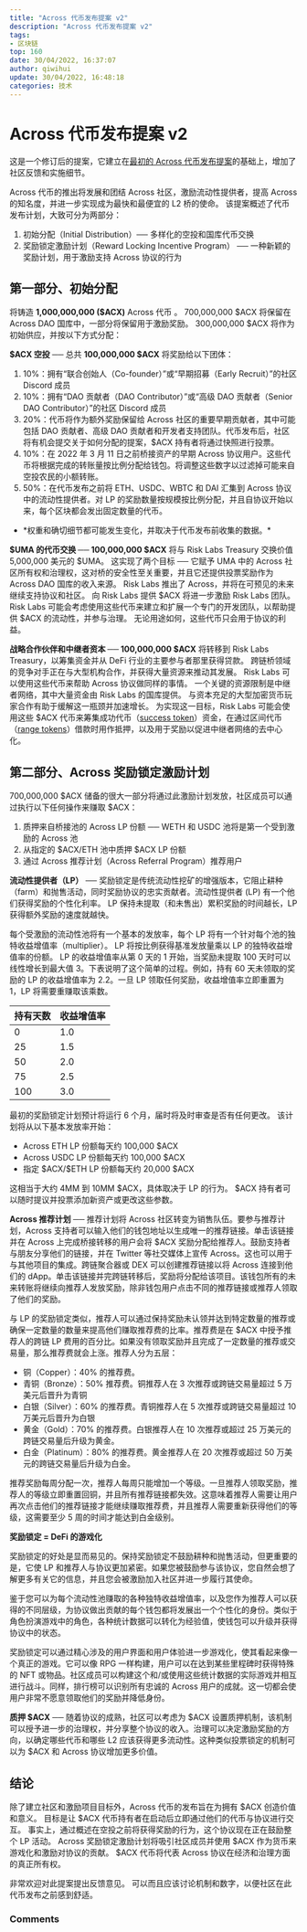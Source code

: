 ```yaml
---
title: "Across 代币发布提案 v2"
description: "Across 代币发布提案 v2"
tags: 
- 区块链
top: 160
date: 30/04/2022, 16:37:07
author: qiwihui
update: 30/04/2022, 16:48:18
categories: 技术
---
```


# Across 代币发布提案 v2

这是一个修订后的提案，它建立在[最初的 Across 代币发布提案](https://forum.across.to/t/across-token-launch-proposal/195)的基础上，增加了社区反馈和实施细节。

Across 代币的推出将发展和团结 Across 社区，激励流动性提供者，提高 Across 的知名度，并进一步实现成为最快和最便宜的 L2 桥的使命。 该提案概述了代币发布计划，大致可分为两部分：

1. 初始分配（Initial Distribution）── 多样化的空投和国库代币交换
2. 奖励锁定激励计划（Reward Locking Incentive Program） ── 一种新颖的奖励计划，用于激励支持 Across 协议的行为

## 第一部分、初始分配

将铸造 **1,000,000,000 (\$ACX)** Across 代币 。 700,000,000 \$ACX 将保留在 Across DAO 国库中，一部分将保留用于激励奖励。 300,000,000 \$ACX 将作为初始供应，并按以下方式分配：

**\$ACX 空投** ── 总共 **100,000,000 \$ACX** 将奖励给以下团体：

1. 10%：拥有“联合创始人（Co-founder）”或“早期招募（Early Recruit）”的社区 Discord 成员
2. 10%：拥有“DAO 贡献者（DAO Contributor）”或“高级 DAO 贡献者（Senior DAO Contributor）”的社区 Discord 成员
3. 20%：代币将作为额外奖励保留给 Across 社区的重要早期贡献者，其中可能包括 DAO 贡献者、高级 DAO 贡献者和开发者支持团队。代币发布后，社区将有机会提交关于如何分配的提案，\$ACX 持有者将通过快照进行投票。
4. 10%：在 2022 年 3 月 11 日之前桥接资产的早期 Across 协议用户。这些代币将根据完成的转账量按比例分配给钱包。将调整这些数字以过滤掉可能来自空投农民的小额转账。
5. 50%：在代币发布之前将 ETH、USDC、WBTC 和 DAI 汇集到 Across 协议中的流动性提供者。对 LP 的奖励数量按规模按比例分配，并且自协议开始以来，每个区块都会发出固定数量的代币。

* \*权重和确切细节都可能发生变化，并取决于代币发布前收集的数据。*

**\$UMA 的代币交换 ── 100,000,000 \$ACX** 将与 Risk Labs Treasury 交换价值 5,000,000 美元的 \$UMA。 这实现了两个目标 ── 它赋予 UMA 中的 Across 社区所有权和治理权，这对桥的安全性至关重要，并且它还提供投票奖励作为 Across DAO 国库的收入来源。 Risk Labs 推出了 Across，并将在可预见的未来继续支持协议和社区。 向 Risk Labs 提供 \$ACX 将进一步激励 Risk Labs 团队。 Risk Labs 可能会考虑使用这些代币来建立和扩展一个专门的开发团队，以帮助提供 \$ACX 的流动性，并参与治理。 无论用途如何，这些代币只会用于协议的利益。

**战略合作伙伴和中继者资本 ── 100,000,000 \$ACX** 将转移到 Risk Labs Treasury，以筹集资金并从 DeFi 行业的主要参与者那里获得贷款。 跨链桥领域的竞争对手正在与大型机构合作，并获得大量资源来推动其发展。 Risk Labs 可以使用这些代币来帮助 Across 协议做同样的事情。 一个关键的资源限制是中继者网络，其中大量资金由 Risk Labs 的国库提供。 与资本充足的大型加密货币玩家合作有助于缓解这一瓶颈并加速增长。 为实现这一目标，Risk Labs 可能会使用这些 \$ACX 代币来筹集成功代币（[success token](https://umaproject.org/products/success-tokens)）资金，在通过区间代币（[range tokens](https://umaproject.org/products/range-tokens)）借款时用作抵押，以及用于奖励以促进中继者网络的去中心化。

## 第二部分、Across 奖励锁定激励计划

700,000,000 \$ACX 储备的很大一部分将通过此激励计划发放，社区成员可以通过执行以下任何操作来赚取 \$ACX：

1. 质押来自桥接池的 Across LP 份额 ── WETH 和 USDC 池将是第一个受到激励的 Across 池
2. 从指定的 \$ACX/ETH 池中质押 \$ACX LP 份额
3. 通过 Across 推荐计划（Across Referral Program）推荐用户

**流动性提供者（LP）** ── 奖励锁定是传统流动性挖矿的增强版本，它阻止耕种（farm）和抛售活动，同时奖励协议的忠实贡献者。流动性提供者 (LP) 有一个他们获得奖励的个性化利率。 LP 保持未提取（和未售出）累积奖励的时间越长，LP 获得额外奖励的速度就越快。

每个受激励的流动性池将有一个基本的发放率，每个 LP 将有一个针对每个池的独特收益增值率（multiplier）。 LP 将按比例获得基准发放量乘以 LP 的独特收益增值率的份额。 LP 的收益增值率从第 0 天的 1 开始，当奖励未提取 100 天时可以线性增长到最大值 3。下表说明了这个简单的过程。例如，持有 60 天未领取的奖励的 LP 的收益增值率为 2.2。一旦 LP 领取任何奖励，收益增值率立即重置为 1，LP 将需要重赚取该乘数。

|持有天数 | 收益增值率|
|--- | ---|
0 | 1.0
25  |1.5
50 | 2.0
75 | 2.5
100 | 3.0

最初的奖励锁定计划预计将运行 6 个月，届时将及时审查是否有任何更改。 该计划将从以下基本发放率开始：

- Across ETH LP 份额每天约 100,000 \$ACX
- Across USDC LP 份额每天约 100,000 \$ACX
- 指定 \$ACX/$ETH LP 份额每天约 20,000 \$ACX

这相当于大约 4MM 到 10MM \$ACX，具体取决于 LP 的行为。 \$ACX 持有者可以随时提议并投票添加新资产或更改这些参数。

**Across 推荐计划** ── 推荐计划将 Across 社区转变为销售队伍。要参与推荐计划，Across 支持者可以输入他们的钱包地址以生成唯一的推荐链接。单击该链接并在 Across 上完成桥接转移的用户会将 \$ACX 奖励分配给推荐人。鼓励支持者与朋友分享他们的链接，并在 Twitter 等社交媒体上宣传 Across。这也可以用于与其他项目的集成。跨链聚合器或 DEX 可以创建推荐链接以将 Across 连接到他们的 dApp。单击该链接并完跨链转移后，奖励将分配给该项目。该钱包所有的未来转账将继续向推荐人发放奖励，除非钱包用户点击不同的推荐链接或推荐人领取了他们的奖励。

与 LP 的奖励锁定类似，推荐人可以通过保持奖励未认领并达到特定数量的推荐或确保一定数量的数量来提高他们赚取推荐费的比率。推荐费是在 \$ACX 中授予推荐人的跨链 LP 费用的百分比。如果没有领取奖励并且完成了一定数量的推荐或交易量，那么推荐费就会上涨。推荐人分为五层：

- 铜（Copper）：40% 的推荐费。
- 青铜（Bronze）：50% 推荐费。铜推荐人在 3 次推荐或跨链交易量超过 5 万美元后晋升为青铜
- 白银（Silver）：60% 的推荐费。青铜推荐人在 5 次推荐或跨链交易量超过 10 万美元后晋升为白银
- 黄金（Gold）：70% 的推荐费。白银推荐人在 10 次推荐或超过 25 万美元的跨链交易量后升级为黄金。
- 白金（Platinum）：80% 的推荐费。黄金推荐人在 20 次推荐或超过 50 万美元的跨链交易量后升级为白金。

推荐奖励每周分配一次，推荐人每周只能增加一个等级。一旦推荐人领取奖励，推荐人的等级立即重置回铜，并且所有推荐链接都失效。这意味着推荐人需要让用户再次点击他们的推荐链接才能继续赚取推荐费，并且推荐人需要重新获得他们的等级，这需要至少 5 周的时间才能达到白金级别。

**奖励锁定 = DeFi 的游戏化**

奖励锁定的好处是显而易见的。保持奖励锁定不鼓励耕种和抛售活动，但更重要的是，它使 LP 和推荐人与协议更加紧密。如果您被鼓励参与该协议，您自然会想了解更多有关它的信息，并且您会被激励加入社区并进一步履行其使命。

鉴于您可以为每个流动性池赚取的各种独特收益增值率，以及您作为推荐人可以获得的不同层级，为协议做出贡献的每个钱包都将发展出一个个性化的身份。类似于角色扮演游戏中的角色，各种统计数据可以转化为经验值，使钱包可以升级并获得协议中的状态。

奖励锁定可以通过精心涉及的用户界面和用户体验进一步游戏化，使其看起来像一个真正的游戏。它可以像 RPG 一样构建，用户可以在达到某些里程碑时获得特殊的 NFT 或物品。社区成员可以构建这个和/或使用这些统计数据的实际游戏并相互进行战斗。同样，排行榜可以识别所有忠诚的 Across 用户的成就。这一切都会使用户非常不愿意领取他们的奖励并降低身份。

**质押 \$ACX** ── 随着协议的成熟，社区可以考虑为 \$ACX 设置质押机制，该机制可以授予进一步的治理权，并分享整个协议的收入。治理可以决定激励奖励的方向，以确定哪些代币和哪些 L2 应该获得更多流动性。这种类似投票锁定的机制可以为 \$ACX 和 Across 协议增加更多价值。

## 结论

除了建立社区和激励项目目标外，Across 代币的发布旨在为拥有 \$ACX 创造价值和意义。 目标是让 \$ACX 代币持有者在启动后立即通过他们的代币与协议进行交互。 事实上，通过概述在空投之前将获得奖励的行为，这个协议现在正在鼓励整个 LP 活动。 Across 奖励锁定激励计划将吸引社区成员并使用 \$ACX 作为货币来游戏化和激励对协议的贡献。 \$ACX 代币将代表 Across 协议在经济和治理方面的真正所有权。

非常欢迎对此提案提出反馈意见。 可以而且应该讨论机制和数字，以便社区在此代币发布之前感到舒适。


### Comments

